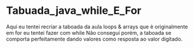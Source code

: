 # Tabuada_java_while_E_For
Aqui eu tentei recriar a taboada da aula loops & arrays que è originalmente em for eu tentei fazer com while
Não consegui porém, a taboada se comporta perfeitamente dando valores como resposta ao valor digitado.
